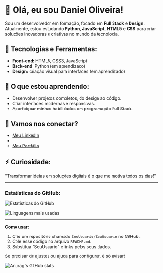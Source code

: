 # 👋 Olá, eu sou Daniel Oliveira!

Sou um desenvolvedor em formação, focado em **Full Stack** e **Design**. Atualmente, estou estudando **Python**, **JavaScript**, **HTML5** e **CSS** para criar soluções inovadoras e criativas no mundo da tecnologia.

## 🚀 Tecnologias e Ferramentas:
- **Front-end:** HTML5, CSS3, JavaScript
- **Back-end:** Python (em aprendizado)
- **Design:** criação visual para interfaces (em aprendizado)

## 🌱 O que estou aprendendo:
- Desenvolver projetos completos, do design ao código.
- Criar interfaces modernas e responsivas.
- Aperfeiçoar minhas habilidades em programação Full Stack.

## 🔗 Vamos nos conectar?
- [Meu LinkedIn](https://www.linkedin.com/in/seu-usuario/)
- 
- [Meu Portfólio](https://seuportfolio.com/) 

## ⚡ Curiosidade:
"Transformar ideias em soluções digitais é o que me motiva todos os dias!"

---

### Estatísticas do GitHub:
![Estatísticas do GitHub](https://github-readme-stats.vercel.app/api?username=SeuUsuario&show_icons=true&theme=radical)

![Linguagens mais usadas](https://github-readme-stats.vercel.app/api/top-langs/?username=SeuUsuario&layout=compact&theme=radical)

---

**Como usar:**
1. Crie um repositório chamado `SeuUsuario/SeuUsuario` no GitHub.
2. Cole esse código no arquivo `README.md`.
3. Substitua "SeuUsuario" e links pelos seus dados.

Se precisar de ajustes ou ajuda para configurar, é só avisar!



![Anurag's GitHub stats](https://github-readme-stats.vercel.app/api?username=anuraghazra&show_icons=true&theme=transparent)
